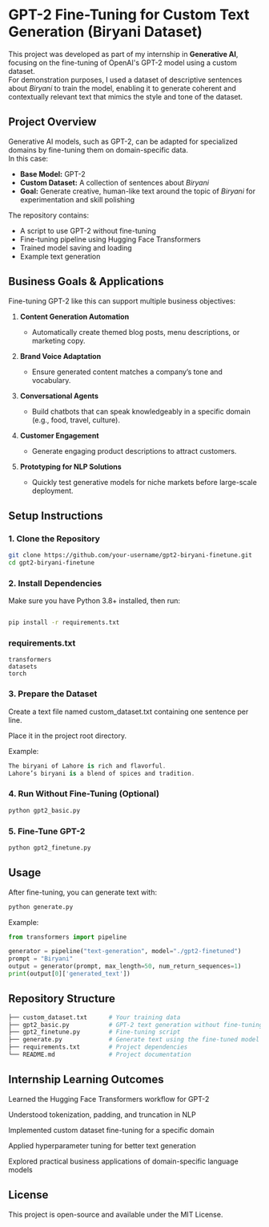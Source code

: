 # GPT-2 Fine-Tuning for Custom Text Generation (Biryani Dataset)

This project was developed as part of my internship in **Generative AI**, focusing on the fine-tuning of OpenAI's GPT-2 model using a custom dataset.  
For demonstration purposes, I used a dataset of descriptive sentences about *Biryani* to train the model, enabling it to generate coherent and contextually relevant text that mimics the style and tone of the dataset.

## Project Overview

Generative AI models, such as GPT-2, can be adapted for specialized domains by fine-tuning them on domain-specific data.  
In this case:

- **Base Model:** GPT-2
- **Custom Dataset:** A collection of sentences about *Biryani*
- **Goal:** Generate creative, human-like text around the topic of *Biryani* for experimentation and skill polishing

The repository contains:
- A script to use GPT-2 without fine-tuning
- Fine-tuning pipeline using Hugging Face Transformers
- Trained model saving and loading
- Example text generation

## Business Goals & Applications

Fine-tuning GPT-2 like this can support multiple business objectives:

1. **Content Generation Automation**
   - Automatically create themed blog posts, menu descriptions, or marketing copy.
   
2. **Brand Voice Adaptation**
   - Ensure generated content matches a company’s tone and vocabulary.
   
3. **Conversational Agents**
   - Build chatbots that can speak knowledgeably in a specific domain (e.g., food, travel, culture).
   
4. **Customer Engagement**
   - Generate engaging product descriptions to attract customers.
   
5. **Prototyping for NLP Solutions**
   - Quickly test generative models for niche markets before large-scale deployment.


## Setup Instructions

### 1. Clone the Repository
```bash
git clone https://github.com/your-username/gpt2-biryani-finetune.git
cd gpt2-biryani-finetune
```

### 2. Install Dependencies
Make sure you have Python 3.8+ installed, then run:

```bash

pip install -r requirements.txt
```

### requirements.txt

```nginx
transformers
datasets
torch
```
### 3. Prepare the Dataset
Create a text file named custom_dataset.txt containing one sentence per line.

Place it in the project root directory.

Example:

```csharp
The biryani of Lahore is rich and flavorful.
Lahore’s biryani is a blend of spices and tradition.
```

### 4. Run Without Fine-Tuning (Optional)
```bash
python gpt2_basic.py
```
### 5. Fine-Tune GPT-2
```bash
python gpt2_finetune.py
```
## Usage
After fine-tuning, you can generate text with:

```bash
python generate.py
```

Example:

```python
from transformers import pipeline

generator = pipeline("text-generation", model="./gpt2-finetuned")
prompt = "Biryani"
output = generator(prompt, max_length=50, num_return_sequences=1)
print(output[0]['generated_text'])
```
## Repository Structure
```bash
├── custom_dataset.txt      # Your training data
├── gpt2_basic.py           # GPT-2 text generation without fine-tuning
├── gpt2_finetune.py        # Fine-tuning script
├── generate.py             # Generate text using the fine-tuned model
├── requirements.txt        # Project dependencies
└── README.md               # Project documentation
```
## Internship Learning Outcomes
Learned the Hugging Face Transformers workflow for GPT-2

Understood tokenization, padding, and truncation in NLP

Implemented custom dataset fine-tuning for a specific domain

Applied hyperparameter tuning for better text generation

Explored practical business applications of domain-specific language models

## License
This project is open-source and available under the MIT License.
